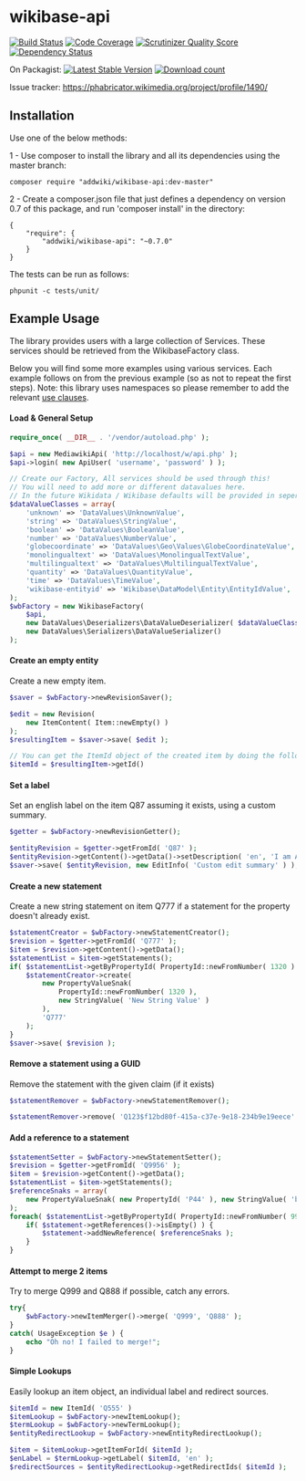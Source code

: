 wikibase-api
==================
[![Build Status](https://travis-ci.org/addwiki/wikibase-api.png?branch=master)](https://travis-ci.org/addwiki/wikibase-api)
[![Code Coverage](https://scrutinizer-ci.com/g/addwiki/wikibase-api/badges/coverage.png?s=ca6d4e50e3ce5b9937a24928d8762af31d4e108c)](https://scrutinizer-ci.com/g/addwiki/wikibase-api/)
[![Scrutinizer Quality Score](https://scrutinizer-ci.com/g/addwiki/wikibase-api/badges/quality-score.png?s=41faa1f91a7d359370de48c4dec28cdd5db47b0d)](https://scrutinizer-ci.com/g/addwiki/wikibase-api/)
[![Dependency Status](https://www.versioneye.com/php/addwiki:wikibase-api/dev-master/badge.svg)](https://www.versioneye.com/php/addwiki:wikibase-api/dev-master)

On Packagist:
[![Latest Stable Version](https://poser.pugx.org/addwiki/wikibase-api/version.png)](https://packagist.org/packages/addwiki/wikibase-api)
[![Download count](https://poser.pugx.org/addwiki/wikibase-api/d/total.png)](https://packagist.org/packages/addwiki/wikibase-api)

Issue tracker: https://phabricator.wikimedia.org/project/profile/1490/

## Installation

Use one of the below methods:

1 - Use composer to install the library and all its dependencies using the master branch:

    composer require "addwiki/wikibase-api:dev-master"

2 - Create a composer.json file that just defines a dependency on version 0.7 of this package, and run 'composer install' in the directory:

    {
        "require": {
            "addwiki/wikibase-api": "~0.7.0"
        }
    }

The tests can be run as follows:

    phpunit -c tests/unit/

## Example Usage

The library provides users with a large collection of Services.
These services should be retrieved from the WikibaseFactory class.

Below you will find some more examples using various services.
Each example follows on from the previous example (so as not to repeat the first steps).
Note: this library uses namespaces so please remember to add the relevant [use clauses](http://php.net/manual/en/language.namespaces.importing.php).

#### Load & General Setup

```php
require_once( __DIR__ . '/vendor/autoload.php' );

$api = new MediawikiApi( 'http://localhost/w/api.php' );
$api->login( new ApiUser( 'username', 'password' ) );

// Create our Factory, All services should be used through this!
// You will need to add more or different datavalues here.
// In the future Wikidata / Wikibase defaults will be provided in seperate a library.
$dataValueClasses = array(
    'unknown' => 'DataValues\UnknownValue',
    'string' => 'DataValues\StringValue',
    'boolean' => 'DataValues\BooleanValue',
    'number' => 'DataValues\NumberValue',
    'globecoordinate' => 'DataValues\Geo\Values\GlobeCoordinateValue',
    'monolingualtext' => 'DataValues\MonolingualTextValue',
    'multilingualtext' => 'DataValues\MultilingualTextValue',
    'quantity' => 'DataValues\QuantityValue',
    'time' => 'DataValues\TimeValue',
    'wikibase-entityid' => 'Wikibase\DataModel\Entity\EntityIdValue',
);
$wbFactory = new WikibaseFactory(
    $api,
    new DataValues\Deserializers\DataValueDeserializer( $dataValueClasses ),
    new DataValues\Serializers\DataValueSerializer()
);
```

#### Create an empty entity

Create a new empty item.

```php
$saver = $wbFactory->newRevisionSaver();

$edit = new Revision(
    new ItemContent( Item::newEmpty() )
);
$resultingItem = $saver->save( $edit );

// You can get the ItemId object of the created item by doing the following
$itemId = $resultingItem->getId()
```

#### Set a label

Set an english label on the item Q87 assuming it exists, using a custom summary.

```php
$getter = $wbFactory->newRevisionGetter();

$entityRevision = $getter->getFromId( 'Q87' );
$entityRevision->getContent()->getData()->setDescription( 'en', 'I am A description' );
$saver->save( $entityRevision, new EditInfo( 'Custom edit summary' ) );
```

#### Create a new statement

Create a new string statement on item Q777 if a statement for the property doesn't already exist.

```php
$statementCreator = $wbFactory->newStatementCreator();
$revision = $getter->getFromId( 'Q777' );
$item = $revision->getContent()->getData();
$statementList = $item->getStatements();
if( $statementList->getByPropertyId( PropertyId::newFromNumber( 1320 ) )->isEmpty() ) {
    $statementCreator->create(
        new PropertyValueSnak(
            PropertyId::newFromNumber( 1320 ),
            new StringValue( 'New String Value' )
        ),
        'Q777'
    );
}
$saver->save( $revision );
```

#### Remove a statement using a GUID

Remove the statement with the given claim (if it exists)

```php
$statementRemover = $wbFactory->newStatementRemover();

$statementRemover->remove( 'Q123$f12bd80f-415a-c37e-9e18-234b9e19eece' );
```

#### Add a reference to a statement

```php
$statementSetter = $wbFactory->newStatementSetter();
$revision = $getter->getFromId( 'Q9956' );
$item = $revision->getContent()->getData();
$statementList = $item->getStatements();
$referenceSnaks = array(
    new PropertyValueSnak( new PropertyId( 'P44' ), new StringValue( 'bar' ) ),
);
foreach( $statementList->getByPropertyId( PropertyId::newFromNumber( 99 ) )->getIterator() as $statement ) {
    if( $statement->getReferences()->isEmpty() ) {
        $statement->addNewReference( $referenceSnaks );
    }
}
```

#### Attempt to merge 2 items

Try to merge Q999 and Q888 if possible, catch any errors.

```php
try{
    $wbFactory->newItemMerger()->merge( 'Q999', 'Q888' );
}
catch( UsageException $e ) {
    echo "Oh no! I failed to merge!";
}
```

#### Simple Lookups

Easily lookup an item object, an individual label and redirect sources.

```php
$itemId = new ItemId( 'Q555' )
$itemLookup = $wbFactory->newItemLookup();
$termLookup = $wbFactory->newTermLookup();
$entityRedirectLookup = $wbFactory->newEntityRedirectLookup();

$item = $itemLookup->getItemForId( $itemId );
$enLabel = $termLookup->getLabel( $itemId, 'en' );
$redirectSources = $entityRedirectLookup->getRedirectIds( $itemId );
```
